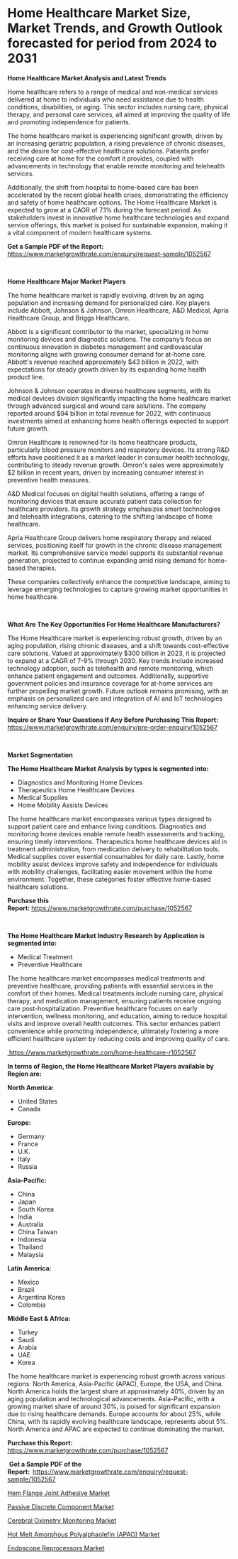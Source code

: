 <p><h1>Home Healthcare Market Size, Market Trends, and Growth Outlook forecasted for period from 2024 to 2031</h1></p><p><strong>Home Healthcare Market Analysis and Latest Trends</strong></p>
<p><p>Home healthcare refers to a range of medical and non-medical services delivered at home to individuals who need assistance due to health conditions, disabilities, or aging. This sector includes nursing care, physical therapy, and personal care services, all aimed at improving the quality of life and promoting independence for patients.</p><p>The home healthcare market is experiencing significant growth, driven by an increasing geriatric population, a rising prevalence of chronic diseases, and the desire for cost-effective healthcare solutions. Patients prefer receiving care at home for the comfort it provides, coupled with advancements in technology that enable remote monitoring and telehealth services. </p><p>Additionally, the shift from hospital to home-based care has been accelerated by the recent global health crises, demonstrating the efficiency and safety of home healthcare options. The Home Healthcare Market is expected to grow at a CAGR of 7.1% during the forecast period. As stakeholders invest in innovative home healthcare technologies and expand service offerings, this market is poised for sustainable expansion, making it a vital component of modern healthcare systems.</p></p>
<p><strong>Get a Sample PDF of the Report:&nbsp;</strong> <a href="https://www.marketgrowthrate.com/enquiry/request-sample/1052567">https://www.marketgrowthrate.com/enquiry/request-sample/1052567</a></p>
<p>&nbsp;</p>
<p><strong>Home Healthcare Major Market Players</strong></p>
<p><p>The home healthcare market is rapidly evolving, driven by an aging population and increasing demand for personalized care. Key players include Abbott, Johnson & Johnson, Omron Healthcare, A&D Medical, Apria Healthcare Group, and Briggs Healthcare.</p><p>Abbott is a significant contributor to the market, specializing in home monitoring devices and diagnostic solutions. The company’s focus on continuous innovation in diabetes management and cardiovascular monitoring aligns with growing consumer demand for at-home care. Abbott's revenue reached approximately $43 billion in 2022, with expectations for steady growth driven by its expanding home health product line.</p><p>Johnson & Johnson operates in diverse healthcare segments, with its medical devices division significantly impacting the home healthcare market through advanced surgical and wound care solutions. The company reported around $94 billion in total revenue for 2022, with continuous investments aimed at enhancing home health offerings expected to support future growth.</p><p>Omron Healthcare is renowned for its home healthcare products, particularly blood pressure monitors and respiratory devices. Its strong R&D efforts have positioned it as a market leader in consumer health technology, contributing to steady revenue growth. Omron's sales were approximately $2 billion in recent years, driven by increasing consumer interest in preventive health measures.</p><p>A&D Medical focuses on digital health solutions, offering a range of monitoring devices that ensure accurate patient data collection for healthcare providers. Its growth strategy emphasizes smart technologies and telehealth integrations, catering to the shifting landscape of home healthcare.</p><p>Apria Healthcare Group delivers home respiratory therapy and related services, positioning itself for growth in the chronic disease management market. Its comprehensive service model supports its substantial revenue generation, projected to continue expanding amid rising demand for home-based therapies.</p><p>These companies collectively enhance the competitive landscape, aiming to leverage emerging technologies to capture growing market opportunities in home healthcare.</p></p>
<p>&nbsp;</p>
<p><strong>What Are The Key Opportunities For Home Healthcare Manufacturers?</strong></p>
<p><p>The Home Healthcare market is experiencing robust growth, driven by an aging population, rising chronic diseases, and a shift towards cost-effective care solutions. Valued at approximately $300 billion in 2023, it is projected to expand at a CAGR of 7-9% through 2030. Key trends include increased technology adoption, such as telehealth and remote monitoring, which enhance patient engagement and outcomes. Additionally, supportive government policies and insurance coverage for at-home services are further propelling market growth. Future outlook remains promising, with an emphasis on personalized care and integration of AI and IoT technologies enhancing service delivery.</p></p>
<p><strong>Inquire or Share Your Questions If Any Before Purchasing This Report:</strong> <a href="https://www.marketgrowthrate.com/enquiry/pre-order-enquiry/1052567">https://www.marketgrowthrate.com/enquiry/pre-order-enquiry/1052567</a></p>
<p>&nbsp;</p>
<p><strong>Market Segmentation</strong></p>
<p><strong>The Home Healthcare Market Analysis by types is segmented into:</strong></p>
<p><ul><li>Diagnostics and Monitoring Home Devices</li><li>Therapeutics Home Healthcare Devices</li><li>Medical Supplies</li><li>Home Mobility Assists Devices</li></ul></p>
<p><p>The home healthcare market encompasses various types designed to support patient care and enhance living conditions. Diagnostics and monitoring home devices enable remote health assessments and tracking, ensuring timely interventions. Therapeutics home healthcare devices aid in treatment administration, from medication delivery to rehabilitation tools. Medical supplies cover essential consumables for daily care. Lastly, home mobility assist devices improve safety and independence for individuals with mobility challenges, facilitating easier movement within the home environment. Together, these categories foster effective home-based healthcare solutions.</p></p>
<p><strong>Purchase this Report:&nbsp;</strong><a href="https://www.marketgrowthrate.com/purchase/1052567">https://www.marketgrowthrate.com/purchase/1052567</a></p>
<p>&nbsp;</p>
<p><strong>The Home Healthcare Market Industry Research by Application is segmented into:</strong></p>
<p><ul><li>Medical Treatment</li><li>Preventive Healthcare</li></ul></p>
<p><p>The home healthcare market encompasses medical treatments and preventive healthcare, providing patients with essential services in the comfort of their homes. Medical treatments include nursing care, physical therapy, and medication management, ensuring patients receive ongoing care post-hospitalization. Preventive healthcare focuses on early intervention, wellness monitoring, and education, aiming to reduce hospital visits and improve overall health outcomes. This sector enhances patient convenience while promoting independence, ultimately fostering a more efficient healthcare system by reducing costs and improving quality of care.</p></p>
<p><a href="https://www.marketgrowthrate.com/home-healthcare-r1052567">&nbsp;https://www.marketgrowthrate.com/home-healthcare-r1052567</a></p>
<p><strong>In terms of Region, the Home Healthcare Market Players available by Region are:</strong></p>
<p>
    <p> <strong> North America: </strong>
        <ul>
            <li>United States</li>
            <li>Canada</li>
        </ul>
        </p> 
    <p> <strong> Europe: </strong>
        <ul>
            <li>Germany</li>
            <li>France</li>
            <li>U.K.</li>
            <li>Italy</li>
            <li>Russia</li>
        </ul>
        </p> 
    <p> <strong> Asia-Pacific: </strong>
        <ul>
            <li>China</li>
            <li>Japan</li>
            <li>South Korea</li>
            <li>India</li>
            <li>Australia</li>
            <li>China Taiwan</li>
            <li>Indonesia</li>
            <li>Thailand</li>
            <li>Malaysia</li>
        </ul>
        </p> 
    <p> <strong> Latin America: </strong>
        <ul>
            <li>Mexico</li>
            <li>Brazil</li>
            <li>Argentina Korea</li>
            <li>Colombia</li>
        </ul>
        </p> 
    <p> <strong> Middle East & Africa: </strong>
        <ul>
            <li>Turkey</li>
            <li>Saudi</li>
            <li>Arabia</li>
            <li>UAE</li>
            <li>Korea</li>
        </ul>
    </p>
    </p>
<p><p>The home healthcare market is experiencing robust growth across various regions: North America, Asia-Pacific (APAC), Europe, the USA, and China. North America holds the largest share at approximately 40%, driven by an aging population and technological advancements. Asia-Pacific, with a growing market share of around 30%, is poised for significant expansion due to rising healthcare demands. Europe accounts for about 25%, while China, with its rapidly evolving healthcare landscape, represents about 5%. North America and APAC are expected to continue dominating the market.</p></p>
<p><strong>Purchase this Report: </strong><a href="https://www.marketgrowthrate.com/purchase/1052567">https://www.marketgrowthrate.com/purchase/1052567</a></p>
<p>&nbsp;<strong>Get a Sample PDF of the Report:&nbsp;&nbsp;</strong><a href="https://www.marketgrowthrate.com/enquiry/request-sample/1052567">https://www.marketgrowthrate.com/enquiry/request-sample/1052567</a></p>
<p><strong></strong></p>
<p><p><a href="https://medium.com/@faykainzxn3w/what-are-the-growth-opportunities-and-challenges-in-the-hem-flange-joint-adhesive-market-eebc4d5cf36b">Hem Flange Joint Adhesive Market</a></p><p><a href="https://issuu.com/reportprime-2/docs/passive-discrete-component-market-s_355135e9a569c4">Passive Discrete Component Market</a></p><p><a href="https://www.linkedin.com/pulse/cerebral-oximetry-monitoring-industry-sector-market-dynamics-future-andhe">Cerebral Oximetry Monitoring Market</a></p><p><a href="https://github.com/julyju69/Market-Research-Report-List-5/blob/main/hot-melt-amorphous-polyalphaolefin-apao-market.md">Hot Melt Amorphous Polyalphaolefin (APAO) Market</a></p><p><a href="https://www.linkedin.com/pulse/endoscope-reprocessors-market-share-size-trends-industry-r0koe">Endoscope Reprocessors Market</a></p></p>